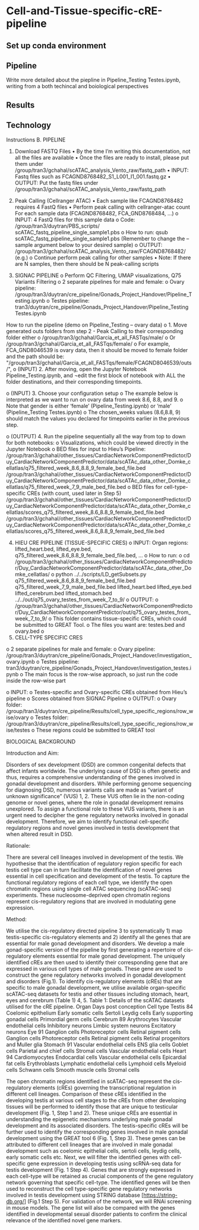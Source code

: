 # Cell-and-Tissue-specific-cRE-pipeline

## Set up conda environment 

## Pipeline
Write more detailed about the piepline in Pipeline_Testing Testes.ipynb, writing from a both techincal and boiological perspectives

## Results

## Technology    

Instructions
B. PIPELINE
1. Download FASTQ Files
•	By the time I’m writing this documentation, not all the files are available
•	Once the files are ready to install, please put them under /group/tran3/gchahal/scATAC_analysis_Vento_raw/fastq_path
•	INPUT: Fastq files such as FCAGND8768482_S1_L001_I1_001.fastq.gz
•	OUTPUT: Put the fastq files under /group/tran3/gchahal/scATAC_analysis_Vento_raw/fastq_path
2. Peak Calling (Cellranger ATAC)
•	Each sample like FCAGND8768482 requires 4 FastQ files
•	Perform peak calling with cellranger-atac count
For each sample data (FCAGND8768482, FCA_GND8768484, …)
o	INPUT: 4 FastQ files for this sample data
o	Code: /group/tran3/duytran/PBS_scripts/ scATAC_fastq_pipeline_single_sample1.pbs
o	How to run: qsub scATAC_fastq_pipeline_single_sample1.pbs (Remember to change the –sample argument below to your desired sample)
o	OUTPUT: /group/tran3/gchahal/scATAC_analysis_Vento_raw/FCAGND8768482/ (e.g.)
o	Continue perform peak calling for other samples
•	Note: If there are N samples, then there should be N peak-calling scripts 



3. SIGNAC PIPELINE
o	Perform QC Filtering, UMAP visualizations, Q75 Variants Filtering
o	2 separate pipelines for male and female: 
o	Ovary pipeline: /group/tran3/duytran/cre_pipeline/Gonads_Project_Handover/Pipeline_Testing.ipynb
o	Testes pipeline: tran3/duytran/cre_pipeline/Gonads_Project_Handover/Pipeline_Testing Testes.ipynb

How to run the pipeline (demo on Pipeline_Testing – ovary data)
o	1. Move generated outs folders from step 2 - Peak Calling to their corresponding folder either 
o	/group/tran3/gchahal/Garcia_et_all_FASTqs/male/
o	Or /group/tran3/gchahal/Garcia_et_all_FASTqs/female/ 
o	For example, FCA_GND8046539 is ovary data, then it should be moved to female folder and the path should be: "/group/tran3/gchahal/Garcia_et_all_FASTqs/female/FCAGND8046539/outs/",
o	(INPUT) 2. After moving, open the Jupyter Notebook Pipeline_Testing.ipynb, and ¬edit the first block of notebook with ALL the folder destinations, and their corresponding timepoints. 
 

o	(INPUT) 3. Choose your configuration setup
o	The example below is interpreted as we want to run on ovary data from week 8.6, 8.8, and 9.
o	Note that gender is either ‘female’ (Pipeline_Testing.ipynb) or ‘male’ (Pipeline_Testing Testes.ipynb)
o	The chosen_weeks values (8.6,8.8, 9) should match the values you declared for timepoints earlier in the previous step.
 
o	(OUTPUT) 4. Run the pipeline sequentially all the way from top to down for both notebooks:
o	Visualizations, which could be viewed directly in the Jupyter Notebook
o	BED files for input to Hieu’s Pipeline: /group/tran3/gchahal/other_tissues/CardiacNetworkComponentPredictor/Duy_CardiacNetworkComponentPredictor/data/scATAc_data_other_Domke_cellatlas/q75_filtered_week_8.6_8.8_9_female_bed_file.bed
/group/tran3/gchahal/other_tissues/CardiacNetworkComponentPredictor/Duy_CardiacNetworkComponentPredictor/data/scATAc_data_other_Domke_cellatlas/q75_filtered_week_7_9_male_bed_file.bed
o	BED files for cell-type-specific CREs (with count, used later in Step 5)
/group/tran3/gchahal/other_tissues/CardiacNetworkComponentPredictor/Duy_CardiacNetworkComponentPredictor/data/scATAc_data_other_Domke_cellatlas/scores_q75_filtered_week_8.6_8.8_9_female_bed_file.bed
/group/tran3/gchahal/other_tissues/CardiacNetworkComponentPredictor/Duy_CardiacNetworkComponentPredictor/data/scATAc_data_other_Domke_cellatlas/scores_q75_filtered_week_8.6_8.8_9_female_bed_file.bed
 

4. HIEU CRE PIPELINE (TISSUE-SPECIFIC CRES)
o	INPUT: Organ regions: lifted_heart.bed, lifted_eye.bed, q75_filtered_week_8.6_8.8_9_female_bed_file.bed, …
o	How to run:
o	cd /group/tran3/gchahal/other_tissues/CardiacNetworkComponentPredictor/Duy_CardiacNetworkComponentPredictor/data/scATAc_data_other_Domke_cellatlas/
o	python ../../scripts/LD_getSubsets.py q75_filtered_week_8.6_8.8_9_female_bed_file.bed  q75_filtered_week_7_9_male_bed_file.bed  lifted_heart.bed lifted_eye.bed lifted_cerebrum.bed lifted_stomach.bed ../../out/q75_ovary_testes_from_week_7_to_9/
o	OUTPUT:
o	/group/tran3/gchahal/other_tissues/CardiacNetworkComponentPredictor/Duy_CardiacNetworkComponentPredictor/out/q75_ovary_testes_from_week_7_to_9/
o	This folder contains tissue-specific CREs, which could be submitted to GREAT Tool.
o	The files you want are: testes.bed and ovary.bed
o	 
5. CELL-TYPE SPECIFIC CRES

o	2 separate pipelines for male and female: 
o	Ovary pipeline: /group/tran3/duytran/cre_pipeline/Gonads_Project_Handover/investigation_ovary.ipynb
o	Testes pipeline: tran3/duytran/cre_pipeline/Gonads_Project_Handover/investigation_testes.ipynb
o	The main focus is the row-wise approach, so just run the code inside the row-wise part
 
o	INPUT:
o	Testes-specific and Ovary-specific CREs obtained from Hieu’s pipeline
o	Scores obtained from SIGNAC Pipeline
o	OUTPUT:
o	Ovary folder: /group/tran3/duytran/cre_pipeline/Results/cell_type_specific_regions/row_wise/ovary 
o	Testes folder: /group/tran3/duytran/cre_pipeline/Results/cell_type_specific_regions/row_wise/testes 
o	These regions could be submitted to GREAT tool





BIOLOGICAL BACKGROUND
 
Introduction and Aim:

Disorders of sex development (DSD) are common congenital defects that affect infants worldwide. The underlying cause of DSD is often genetic and thus, requires a comprehensive understanding of the genes involved in gonadal development and disorders. While performing genome sequencing for diagnosing DSD, numerous variants calls are made as “variant of unknown significance” (VUS) 1, 2. These VUS often lie in the non-coding genome or novel genes, where the role in gonadal development remains unexplored. To assign a functional role to these VUS variants, there is an urgent need to decipher the gene regulatory networks involved in gonadal development. Therefore, we aim to identify functional cell-specific regulatory regions and novel genes involved in testis development that when altered result in DSD. 

Rationale:
 
There are several cell lineages involved in development of the testis. We hypothesise that the identification of regulatory region specific for each testis cell type can in turn facilitate the identification of novel genes essential in cell specification and development of the testis. To capture the functional regulatory regions of each cell type, we identify the open chromatin regions using single cell ATAC sequencing (scATAC-seq) experiments. These nucleosome-deprived open chromatin regions represent cis-regulatory regions that are involved in modulating gene expression. 
 
Method: 

We utilise the cis-regulatory directed pipeline 3 to systematically 1) map testis-specific cis-regulatory elements and 2) identify all the genes that are essential for male gonad development and disorders. We develop a male gonad-specific version of the pipeline by first generating a repertoire of cis-regulatory elements essential for male gonad development. The uniquely identified cREs are then used to identify their corresponding gene that are expressed in various cell types of male gonads. These gene are used to construct the gene regulatory networks involved in gonadal development and disorders (Fig.1).
To identify cis-regulatory elements (cREs) that are specific to male gonadal development, we utilise available organ-specific scATAC-seq datasets for testis and other tissues including stomach, heart, eyes and cerebrum (Table 1) 4, 5. 
Table 1: Details of the scATAC datasets utilised for the cRE pipeline.
Organ	Days post conception	Cell type
Testis	84	Coelomic epithelium
 	 	Early somatic cells
 	 	Sertoli
 	 	Leydig cells
 	 	Early supporting gonadal cells
Primordial germ cells
Cerebrum	89	Arythrocytes
 	 	Vascular endothelial cells
 	 	Inhibitory neurons
 	 	Limbic system neurons
 	 	Excitatory neurons
Eye	91	Ganglion cells
 	 	Photoreceptor cells
 	 	Retinal pigment cells
 	 	Ganglion cells
 	 	Photoreceptor cells
 	 	Retinal pigment cells
 	 	Retinal progenitors and Muller glia
Stomach	91	Vascular endothelial cells
 	 	ENS glia cells
 	 	Goblet cells 
 	 	Parietal and chief cells
 	 	Stromal cells 
 	 	Vascular endothelial cells
Heart	94	Cardiomyocytes
 	 	Endocardial cells
 	 	Vascular endothelial cells
 	 	Epicardial fat cells
 	 	Erythroblasts
 	 	Lymphatic endothelial cells
 	 	Lymphoid cells
 	 	Myeloid cells
 	 	Schwann cells
 	 	Smooth muscle cells
 	 	Stromal cells

The open chromatin regions identified in scATAC-seq represent the cis-regulatory elements (cREs) governing the transcriptional regulation in different cell lineages. Comparison of these cREs identified in the developing testis at various cell stages to the cREs from other developing tissues will be performed to identify those that are unique to testicular development (Fig. 1, Step 1 and 2). These unique cREs are essential in understanding the epigenetic mechanisms underlying male gonadal development and its associated disorders. 
The testis-specific cREs will be further used to identify the corresponding genes involved in male gonadal development using the GREAT tool 6 (Fig. 1, Step 3). These genes can be attributed to different cell lineages that are involved in male gonadal development such as coelomic epithelial cells, sertoli cells, leydig cells, early somatic cells etc. Next, we will filter the identified genes with cell-specific gene expression in developing testis using scRNA-seq data for testis development (Fig. 1 Step 4). Genes that are strongly expressed in each cell-type will be retained as crucial components of the gene regulatory network governing that specific cell-type. The identified genes will be then used to reconstruct the cell type-specific gene regulatory networks involved in testis development using STRING database [https://string-db.org/] (Fig.1 Step 5). For validation of the network, we will RNAi screening in mouse models. The gene list will also be compared with the genes identified in developmental sexual disorder patients to confirm the clinical relevance of the identified novel gene markers.


